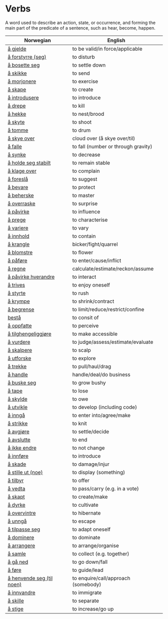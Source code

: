 # Verbs

A word used to describe an action, state, or occurrence, and forming the main part of the predicate of a sentence, such as hear, become, happen.

| Norwegian | English |
| --- | --- |
| [å gjelde](https://www.ordnett.no/search?language=no&phrase=å%20gjelde) | to be valid/in force/applicable |
| [å forstyrre (seg)](https://www.ordnett.no/search?language=no&phrase=å%20forstyrre%20(seg)) | to disturb |
| [å bosette seg](https://www.ordnett.no/search?language=no&phrase=å%20bosette%20seg) | to settle down |
| [å skikke](https://www.ordnett.no/search?language=no&phrase=å%20skikke) | to send |
| [å morjonere](https://www.ordnett.no/search?language=no&phrase=å%20morjonere) | to exercise |
| [å skape](https://www.ordnett.no/search?language=no&phrase=å%20skape) | to create |
| [å introdusere](https://www.ordnett.no/search?language=no&phrase=å%20introdusere) | to introduce |
| [å drepe](https://www.ordnett.no/search?language=no&phrase=å%20drepe) | to kill |
| [å hekke](https://www.ordnett.no/search?language=no&phrase=å%20hekke) | to nest/brood |
| [å skyte](https://www.ordnett.no/search?language=no&phrase=å%20skyte) | to shoot |
| [å tomme](https://www.ordnett.no/search?language=no&phrase=å%20tomme) | to drum |
| [å skye over](https://www.ordnett.no/search?language=no&phrase=å%20skye%20over) | cloud over (å skye over/til) |
| [å falle](https://www.ordnett.no/search?language=no&phrase=å%20falle) | to fall (number or through gravity) |
| [å synke](https://www.ordnett.no/search?language=no&phrase=å%20synke) | to decrease |
| [å holde seg stabilt](https://www.ordnett.no/search?language=no&phrase=å%20holde%20seg%20stabilt) | to remain stable |
| [å klage over](https://www.ordnett.no/search?language=no&phrase=å%20klage%20over) | to complain |
| [å foreslå](https://www.ordnett.no/search?language=no&phrase=å%20foreslå) | to suggest |
| [å bevare](https://www.ordnett.no/search?language=no&phrase=å%20bevare) | to protect |
| [å beherske](https://www.ordnett.no/search?language=no&phrase=å%20beherske) | to master |
| [å overraske](https://www.ordnett.no/search?language=no&phrase=å%20overraske) | to surprise |
| [å påvirke](https://www.ordnett.no/search?language=no&phrase=å%20påvirke) | to influence |
| [å prege](https://www.ordnett.no/search?language=no&phrase=å%20prege) | to characterise |
| [å variere](https://www.ordnett.no/search?language=no&phrase=å%20variere) | to vary |
| [å innhold](https://www.ordnett.no/search?language=no&phrase=å%20innhold) | to contain |
| [å krangle](https://www.ordnett.no/search?language=no&phrase=å%20krangle) | bicker/fight/quarrel |
| [å blomstre](https://www.ordnett.no/search?language=no&phrase=å%20blomstre) | to flower |
| [å påføre](https://www.ordnett.no/search?language=no&phrase=å%20påføre) | to enter/cause/inflict |
| [å regne](https://www.ordnett.no/search?language=no&phrase=å%20regne) | calculate/estimate/reckon/assume |
| [å påvirke hverandre](https://www.ordnett.no/search?language=no&phrase=å%20påvirke%20hverandre) | to interact |
| [å trives](https://www.ordnett.no/search?language=no&phrase=å%20trives) | to enjoy oneself |
| [å styrte](https://www.ordnett.no/search?language=no&phrase=å%20styrte) | to rush |
| [å krympe](https://www.ordnett.no/search?language=no&phrase=å%20krympe) | to shrink/contract |
| [å begrense](https://www.ordnett.no/search?language=no&phrase=å%20begrense) | to limit/reduce/restrict/confine |
| [bestå](https://www.ordnett.no/search?language=no&phrase=bestå) | to consit of |
| [å oppfatte](https://www.ordnett.no/search?language=no&phrase=å%20oppfatte) | to perceive |
| [å tilghengeliggjøre](https://www.ordnett.no/search?language=no&phrase=å%20tilghengeliggjøre) | to make accessible |
| [å vurdere](https://www.ordnett.no/search?language=no&phrase=å%20vurdere) | to judge/assess/estimate/evaluate |
| [å skalpere](https://www.ordnett.no/search?language=no&phrase=å%20skalpere) | to scalp |
| [å utforske](https://www.ordnett.no/search?language=no&phrase=å%20utforske) | to explore |
| [å trekke](https://www.ordnett.no/search?language=no&phrase=å%20trekke) | to pull/haul/drag |
| [å handle](https://www.ordnett.no/search?language=no&phrase=å%20handle) | handle/deal/do business |
| [å buske seg](https://www.ordnett.no/search?language=no&phrase=å%20buske%20seg) | to grow bushy |
| [å tape](https://www.ordnett.no/search?language=no&phrase=å%20tape) | to lose |
| [å skylde](https://www.ordnett.no/search?language=no&phrase=å%20skylde) | to owe |
| [å utvikle](https://www.ordnett.no/search?language=no&phrase=å%20utvikle) | to develop (including code) |
| [å inngå](https://www.ordnett.no/search?language=no&phrase=å%20inngå) | to enter into/agree/make |
| [å strikke](https://www.ordnett.no/search?language=no&phrase=å%20strikke) | to knit |
| [å avgjøre](https://www.ordnett.no/search?language=no&phrase=å%20avgjøre) | to settle/decide |
| [å avslutte](https://www.ordnett.no/search?language=no&phrase=å%20avslutte) | to end |
| [å ikke endre](https://www.ordnett.no/search?language=no&phrase=å%20ikke%20endre) | to not change |
| [å innføre](https://www.ordnett.no/search?language=no&phrase=å%20innføre) | to introduce |
| [å skade](https://www.ordnett.no/search?language=no&phrase=å%20skade) | to damage/injur |
| [å stille ut (noe)](https://www.ordnett.no/search?language=no&phrase=å%20stille%20ut%20(noe)) | to display (something) |
| [å tilbyr](https://www.ordnett.no/search?language=no&phrase=å%20tilbyr) | to offer |
| [å vedta](https://www.ordnett.no/search?language=no&phrase=å%20vedta) | to pass/carry (e.g. in a vote) |
| [å skapt](https://www.ordnett.no/search?language=no&phrase=å%20skapt) | to create/make |
| [å dyrke](https://www.ordnett.no/search?language=no&phrase=å%20dyrke) | to cultivate |
| [å overvintre](https://www.ordnett.no/search?language=no&phrase=å%20overvintre) | to hibernate |
| [å unngå](https://www.ordnett.no/search?language=no&phrase=å%20unngå) | to escape |
| [å tilpasse seg](https://www.ordnett.no/search?language=no&phrase=å%20tilpasse%20seg) | to adapt oneself |
| [å dominere](https://www.ordnett.no/search?language=no&phrase=å%20dominere) | to dominate |
| [å arrangere](https://www.ordnett.no/search?language=no&phrase=å%20arrangere) | to arrange/organise |
| [å samle](https://www.ordnett.no/search?language=no&phrase=å%20samle) | to collect (e.g. together) |
| [å gå ned](https://www.ordnett.no/search?language=no&phrase=å%20gå%20ned) | to go down/fall |
| [å føre](https://www.ordnett.no/search?language=no&phrase=å%20føre) | to guide/lead |
| [å henvende seg (til noen)](https://www.ordnett.no/search?language=no&phrase=å%20henvende%20seg%20(til%20noen)) | to enquire/call/approach (somebody) |
| [å innvandre](https://www.ordnett.no/search?language=no&phrase=å%20innvandre) | to immigrate |
| [å skille](https://www.ordnett.no/search?language=no&phrase=å%20skille) | to separate |
| [å stige](https://www.ordnett.no/search?language=no&phrase=å%20stige) | to increase/go up |

